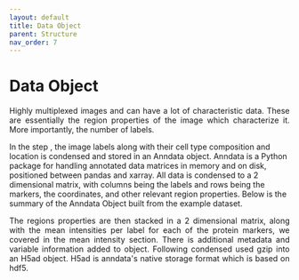 ```yaml
---
layout: default
title: Data Object
parent: Structure
nav_order: 7
---
```


# Data Object

<p align="justify ">
  Highly multiplexed images and can have a lot of characteristic data. These are essentially the region properties of the image which characterize it. More
  importantly, the number of labels.
</p>

<p align="justify ">
  
  In the step , the image labels along with their cell type composition and location is condensed and stored in an Anndata object. Anndata is a Python
  package for handling annotated data matrices in memory and on disk, positioned between pandas and xarray. All data is condensed to a 2 dimensional
  matrix, with columns being the labels and rows being the markers, the coordinates, and other relevant region properties. Below is the summary of the
  Anndata Object built from the example dataset. 

</p>

<p align="justify ">
  The regions properties are then stacked in a 2 dimensional matrix, along with the mean intensities per label for each of the protein markers, we covered
  in the mean intensity section. There is additional metadata and variable information added to object. Following condensed used gzip into an H5ad object.
  H5ad is anndata's native storage format which is based on hdf5.
</p>
